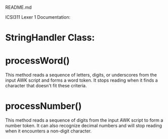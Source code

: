 README.md

ICSI311 Lexer 1 Documentation:


# StringHandler Class:

# processWord()
This method reads a sequence of letters, digits, or underscores from the input AWK script and forms a word token. 
It stops reading when it finds a character that doesn't fit these criteria.

# processNumber()
This method reads a sequence of digits from the input AWK script to form a number token. 
It can also recognize decimal numbers and will stop reading when it encounters a non-digit character.